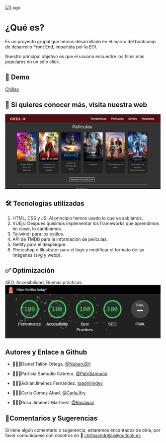 
![Logo](https://chillax.today/images/logo/chillaxSombras.svg)


# ¿Qué es?

Es un proyecto grupal que hemos desarrollado en el marco del bootcamp de desarrollo Front End, impartida por la EOI.

Nuestro principal objetivo es que el usuario encuentre los films más populares en un sólo click.



## 🎥 Demo

[Chillax](https://chillax.today/)


## 🎥 Si quieres conocer más, visita nuestra web

<img src="/public/images/background/tendencias.jpeg" alt="App Screenshot - tendencias" width="500">


## 🛠 Tecnologias utilizadas

1.  HTML, CSS y JS: Al principio hemos usado lo que ya sabíamos.
2. VUEjs: Después quisimos implementar los frameworks que aprendimos en clase, lo cambiamos.
3. Tailwind: para los estilos.
3. API de TMDB para la información de películas.
4. Netlify para el despliegue.
5. Photoshop e Illustrator para el logo y modificar el formato de las imágenes (svg y webp).



## ✅ Optimización
SEO, Accesibilidad, Buenas prácticas.
<img src="/public/images/background/image.png" alt="App Screenshot - optimizacion" width="500">

## Autores y Enlace a Github

- 👨🏻‍💻Daniel Tallón Ortega.
[@NuberuSH](https://github.com/NuberuSH)

- 👩🏻‍💻Patricia Samudio Cabrera.
[@PatriSamudio](https://github.com/PatriSamudio)

- 👨🏻‍💻AdriánJiménez Fernández.
[@adrijimdev](https://github.com/adrijimdev)

- 👩🏻‍💻Carla Gómez Abad.
[@CarlaJfry](https://github.com/CarlaJfry)

- 👩🏻‍💻Rosa Jiménez Martínez.
[@Rosawaii](https://github.com/Rosawaii)


## 📝Comentarios y Sugerencias

Si tiene algún comentario o sugerencia, estaremos encantados de oirla, por favor comuníquese con nosotros en 📧 chillaxandrelax@outlook.es



